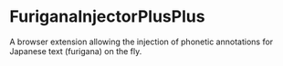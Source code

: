 FuriganaInjectorPlusPlus
========================

A browser extension allowing the injection of phonetic annotations for Japanese text (furigana) on the fly.

